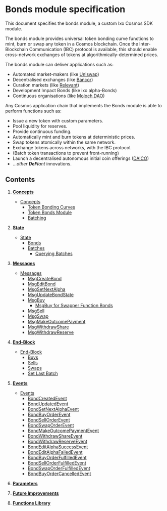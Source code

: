 # Bonds module specification

This document specifies the bonds module, a custom Ixo Cosmos SDK module.

The bonds module provides universal token bonding curve functions to mint, burn or swap any token in a Cosmos blockchain. Once the Inter-Blockchain Communication (IBC) protocol is available, this should enable cross-network exchanges of tokens at algorithmically-determined prices.

The bonds module can deliver applications such as:

- Automated market-makers (like [Uniswap](https://uniswap.io))
- Decentralised exchanges (like [Bancor](https://bancor.network))
- Curation markets (like [Relevant](https://github.com/relevant-community/contracts/tree/bondingCurves/contracts))
- Development Impact Bonds (like ixo alpha-Bonds)
- Continuous organisations (like [Moloch DAO](https://molochdao.com/))

Any Cosmos application chain that implements the Bonds module is able to perform functions such as:

- Issue a new token with custom parameters.
- Pool liquidity for reserves.
- Provide continuous funding.
- Automatically mint and burn tokens at deterministic prices.
- Swap tokens atomically within the same network.
- Exchange tokens across networks, with the IBC protocol.
- (Batch token transactions to prevent front-running)
- Launch a decentralised autonomous initial coin offerings ([DAICO](https://ethresear.ch/t/explanation-of-daicos/465))
- ..._other **DeFi**ant_ innovations.

## Contents

1. **[Concepts](01_concepts.md)**

   - [Concepts](01_concepts.md#concepts)
     - [Token Bonding Curves](01_concepts.md#token-bonding-curves)
     - [Token Bonds Module](01_concepts.md#token-bonds-module)
     - [Batching](01_concepts.md#batching)

2. **[State](02_state.md)**

   - [State](02_state.md#state)
     - [Bonds](02_state.md#bonds)
     - [Batches](02_state.md#batches)
       - [Querying Batches](02_state.md#querying-batches)

3. **[Messages](03_messages.md)**

   - [Messages](03_messages.md#messages)
     - [MsgCreateBond](03_messages.md#msgcreatebond)
     - [MsgEditBond](03_messages.md#msgeditbond)
     - [MsgSetNextAlpha](03_messages.md#msgsetnextalpha)
     - [MsgUpdateBondState](03_messages.md#msgupdatebondstate)
     - [MsgBuy](03_messages.md#msgbuy)
       - [MsgBuy for Swapper Function Bonds](03_messages.md#msgbuy-for-swapper-function-bonds)
     - [MsgSell](03_messages.md#msgsell)
     - [MsgSwap](03_messages.md#msgswap)
     - [MsgMakeOutcomePayment](03_messages.md#msgmakeoutcomepayment)
     - [MsgWithdrawShare](03_messages.md#msgwithdrawshare)
     - [MsgWithdrawReserve](03_messages.md#msgwithdrawreserve)

4. **[End-Block](04_end_block.md)**

   - [End-Block](04_end_block.md#end-block)
     - [Buys](04_end_block.md#buys)
     - [Sells](04_end_block.md#sells)
     - [Swaps](04_end_block.md#swaps)
     - [Set Last Batch](04_end_block.md#set-last-batch)

5. **[Events](05_events.md)**

   - [Events](05_events.md#events)
     - [BondCreatedEvent](05_events.md#bondcreatedevent)
     - [BondUpdatedEvent](05_events.md#bondupdatedevent)
     - [BondSetNextAlphaEvent](05_events.md#bondsetnextalphaevent)
     - [BondBuyOrderEvent](05_events.md#bondbuyorderevent)
     - [BondSellOrderEvent](05_events.md#bondsellorderevent)
     - [BondSwapOrderEvent](05_events.md#bondswaporderevent)
     - [BondMakeOutcomePaymentEvent](05_events.md#bondmakeoutcomepaymentevent)
     - [BondWithdrawShareEvent](05_events.md#bondwithdrawshareevent)
     - [BondWithdrawReserveEvent](05_events.md#bondwithdrawreserveevent)
     - [BondEditAlphaSuccessEvent](05_events.md#bondeditalphasuccessevent)
     - [BondEditAlphaFailedEvent](05_events.md#bondeditalphafailedevent)
     - [BondBuyOrderFulfilledEvent](05_events.md#bondbuyorderfulfilledevent)
     - [BondSellOrderFulfilledEvent](05_events.md#bondsellorderfulfilledevent)
     - [BondSwapOrderFulfilledEvent](05_events.md#bondswaporderfulfilledevent)
     - [BondBuyOrderCancelledEvent](05_events.md#bondbuyordercancelledevent)

6. **[Parameters](06_params.md)**

7. **[Future Improvements](07_future_improvements.md)**

8. **[Functions Library](08_functions_library.ipynb)**
